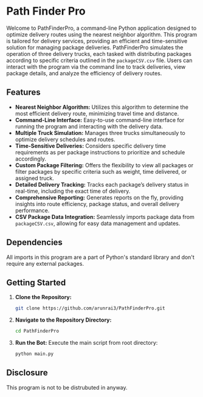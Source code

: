 # Path Finder Pro

Welcome to PathFinderPro, a command-line Python application designed to optimize delivery routes using the nearest neighbor algorithm. This program is tailored for delivery services, providing an efficient and time-sensitive solution for managing package deliveries. PathFinderPro simulates the operation of three delivery trucks, each tasked with distributing packages according to specific criteria outlined in the `packageCSV.csv` file. Users can interact with the program via the command line to track deliveries, view package details, and analyze the efficiency of delivery routes.

## Features

- **Nearest Neighbor Algorithm:** Utilizes this algorithm to determine the most efficient delivery route, minimizing travel time and distance.
- **Command-Line Interface:** Easy-to-use command-line interface for running the program and interacting with the delivery data.
- **Multiple Truck Simulation:** Manages three trucks simultaneously to optimize delivery schedules and routes.
- **Time-Sensitive Deliveries:** Considers specific delivery time requirements as per package instructions to prioritize and schedule accordingly.
- **Custom Package Filtering:** Offers the flexibility to view all packages or filter packages by specific criteria such as weight, time delivered, or assigned truck.
- **Detailed Delivery Tracking:** Tracks each package’s delivery status in real-time, including the exact time of delivery.
- **Comprehensive Reporting:** Generates reports on the fly, providing insights into route efficiency, package status, and overall delivery performance.
- **CSV Package Data Integration:** Seamlessly imports package data from `packageCSV.csv`, allowing for easy data management and updates.


## Dependencies
All imports in this program are a part of Python's standard library and don't require any external packages.


## Getting Started

1. **Clone the Repository:**
   ```bash
   git clone https://github.com/arunrai3/PathFinderPro.git

2. **Navigate to the Repository Directory:**
   ```bash
   cd PathFinderPro

3. **Run the Bot:**
   Execute the main script from root directory:
   ```bash
   python main.py


## Disclosure
This program is not to be distrubuted in anyway.
